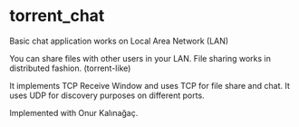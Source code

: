 # torrent_chat

Basic chat application works on Local Area Network (LAN)

You can share files with other users in your LAN. File sharing works in distributed fashion. (torrent-like)

It implements TCP Receive Window and uses TCP for file share and chat. It uses UDP for discovery purposes on different ports.


Implemented with Onur Kalınağaç.
